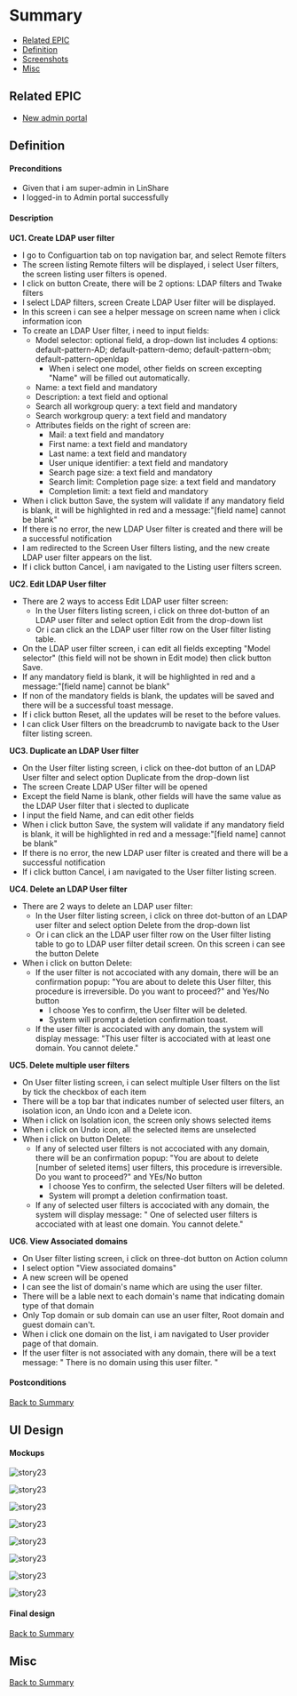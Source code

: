 # Summary

* [Related EPIC](#related-epic)
* [Definition](#definition)
* [Screenshots](#screenshots)
* [Misc](#misc)

## Related EPIC

* [New admin portal](./README.md)

## Definition

#### Preconditions

* Given that i am super-admin in LinShare 
* I logged-in to Admin portal successfully

#### Description

**UC1. Create LDAP user filter**
- I go to Configuartion tab on top navigation bar, and select Remote filters
- The screen listing Remote filters will be displayed, i select User filters, the screen listing user filters is opened. 
- I click on  button Create, there will be 2 options: LDAP filters and Twake filters
- I select LDAP filters, screen Create LDAP User filter will be displayed.
- In this screen i can see a helper message on screen name when i click information icon
- To create an LDAP User filter, i need to input fields:
   - Model selector: optional field, a drop-down list includes 4 options: default-pattern-AD; default-pattern-demo; default-pattern-obm; default-pattern-openldap
      - When i select one model, other fields on screen excepting "Name" will be filled out automatically.
   - Name: a text field and mandatory
   - Description: a text field and optional
   - Search all workgroup query: a text field and mandatory
   - Search workgroup query:  a text field and mandatory
   - Attributes fields on the right of screen are:
      - Mail: a text field and mandatory
      - First name: a text field and mandatory
      - Last name: a text field and mandatory
      - User unique identifier: a text field and mandatory
      - Search page size: a text field and mandatory
      - Search limit: Completion page size: a text field and mandatory
      - Completion limit: a text field and mandatory
- When i click button Save, the system will validate if any mandatory field is blank, it will be highlighted in red and a message:"[field name] cannot be blank"
- If there is no error, the new LDAP User filter is created and there will be a successful notification
- I am redirected to the Screen User filters listing, and the new create LDAP user filter appears on the list.
- If i click button Cancel, i am navigated to the Listing user filters screen.

**UC2. Edit LDAP User filter**

- There are 2 ways to access Edit LDAP user filter screen:
   - In the User filters listing screen, i click on three dot-button of an LDAP user filter and select option Edit from the drop-down list
   - Or i can click an the LDAP user filter row on the  User filter listing table. 
- On the LDAP user filter screen, i can edit all fields excepting "Model selector" (this field will not be shown in Edit mode) then click button Save.
- If any mandatory field is blank, it will be highlighted in red and a message:"[field name] cannot be blank"
- If non of the mandatory fields is  blank, the updates will be saved and there will be a successful toast message.
- If i click button Reset, all the updates will be reset to the before values.
- I can click User filters on the breadcrumb to navigate back to the User filter listing screen.

**UC3. Duplicate an LDAP User filter**

- On the User filter listing screen, i click on thee-dot button of an LDAP User filter and select option Duplicate from the drop-down list 
- The screen Create LDAP USer filter will be opened
- Except the field Name is blank, other fields will have the same value as the LDAP User filter that i slected to duplicate
- I input the field Name, and can edit other fields
- When i click button Save, the system will validate if any mandatory field is blank, it will be highlighted in red and a message:"[field name] cannot be blank"
- If there is no error, the new LDAP user filter is created and there will be a successful notification
- If i click button Cancel, i am navigated to the User filter listing screen.

**UC4. Delete an LDAP User filter**

- There are 2 ways to delete an LDAP user filter:
   - In the User filter listing screen, i click on three dot-button of an LDAP user filter  and select option Delete from the drop-down list
   - Or i can click an the LDAP user filter row on the User filter listing table to go to LDAP user filter detail screen. On this screen i can see the button Delete 
- When i click on button Delete:
   - If the user filter is not accociated with any domain, there will be an confirmation popup: "You are about to delete this User filter, this procedure is irreversible. Do you want to proceed?" and Yes/No button
      - I choose Yes to confirm, the User filter will be deleted.
      - System will prompt a deletion confirmation toast.
   - If the user filter is accociated with any domain, the system will display message: "This user filter is accociated with at least one domain. You cannot delete."

**UC5. Delete multiple user filters**

- On User filter listing screen, i can select multiple User filters on the list by tick the checkbox of each item
- There will be a top bar that indicates number of selected user filters, an isolation icon, an Undo icon and a Delete icon. 
- When i click on Isolation icon, the screen only shows selected items 
- When i click on Undo icon, all the selected items are unselected 
- When i click on button Delete:
   - If any of selected user filters is not accociated with any domain, there will be an confirmation popup: "You are about to delete [number of seleted items] user filters, this procedure is irreversible. Do you want to proceed?" and YEs/No button 
      - I choose Yes to confirm, the selected User filters will be deleted.
      - System will prompt a deletion confirmation toast.
   - If any of selected user filters is accociated with any domain, the system will display message: " One of selected user filters is accociated with at least one domain. You cannot delete."

**UC6. View Associated domains**

- On User filter listing screen, i click on three-dot button on Action column
- I select option "View associated domains"
- A new screen will be opened
- I can see the list of domain's name which are using the user filter. 
- There will be a lable next to each domain's name that indicating domain type of that domain
- Only Top domain or sub domain can use an user filter, Root domain and guest domain can't.
- When i click one domain on the list, i am navigated to User provider page of that domain. 
- If the user filter is not associated with any domain, there will be a text message: " There is no domain using this user filter. "

#### Postconditions


[Back to Summary](#summary)

## UI Design

#### Mockups

![story23](./mockups/23.1.png)

![story23](./mockups/23.2.png)

![story23](./mockups/23.3.png)

![story23](./mockups/23.4.png)

![story23](./mockups/23.5.png)

![story23](./mockups/23.6.png)

![story23](./mockups/23.7.png)

![story23](./mockups/23.8.png)

#### Final design

[Back to Summary](#summary)
## Misc

[Back to Summary](#summary)
